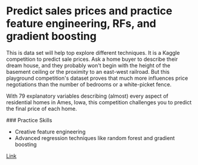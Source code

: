 # Predict sales prices and practice feature engineering, RFs, and gradient boosting

This is data set will help top explore different techniques. It is a Kaggle competition to predict sale prices. Ask a home buyer to describe their dream house, and they probably won't begin with the height of the basement ceiling or the proximity to an east-west railroad. But this playground competition's dataset proves that much more influences price negotiations than the number of bedrooms or a white-picket fence.

With 79 explanatory variables describing (almost) every aspect of residential homes in Ames, Iowa, this competition challenges you to predict the final price of each home.

### Practice Skills

* Creative feature engineering 
* Advanced regression techniques like random forest and gradient boosting

[Link](https://www.kaggle.com/c/house-prices-advanced-regression-techniques)
